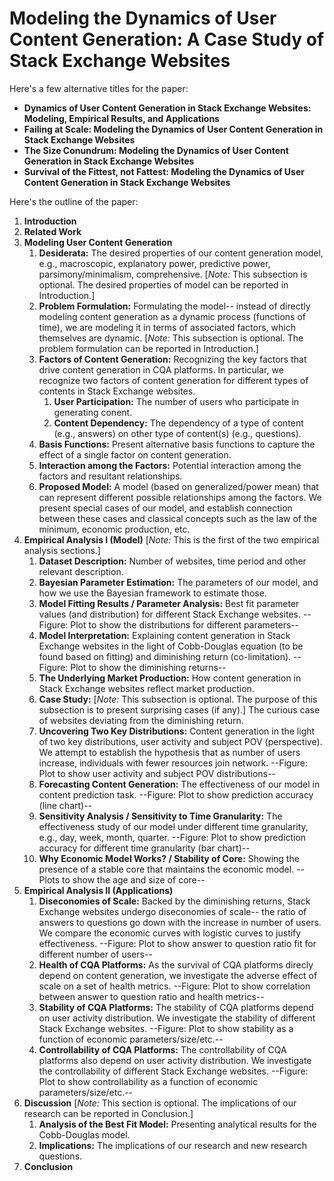 # Modeling the Dynamics of User Content Generation: A Case Study of Stack Exchange Websites
Here's a few alternative titles for the paper:
- **Dynamics of User Content Generation in Stack Exchange Websites: Modeling, Empirical Results, and Applications**
- **Failing at Scale: Modeling the Dynamics of User Content Generation in Stack Exchange Websites**
- **The Size Conundrum: Modeling the Dynamics of User Content Generation in Stack Exchange Websites**
- **Survival of the Fittest, not Fattest: Modeling the Dynamics of User Content Generation in Stack Exchange Websites**




Here's the outline of the paper:
1. **Introduction**
2. **Related Work**
3. **Modeling User Content Generation**
   1. **Desiderata:** The desired properties of our content generation model, e.g., macroscopic, explanatory power, predictive power, parsimony/minimalism, comprehensive. [*Note:* This subsection is optional. The desired properties of model can be reported in Introduction.]
   2. **Problem Formulation:** Formulating the model-- instead of directly modeling content generation as a dynamic process (functions of time), we are modeling it in terms of associated factors, which themselves are dynamic.  [*Note:* This subsection is optional. The problem formulation can be reported in Introduction.]
   3. **Factors of Content Generation:** Recognizing the key factors that drive content generation in CQA platforms. In particular, we recognize two factors of content generation for different types of contents in Stack Exchange websites. 
       1. **User Participation:** The number of users who participate in generating conent.
       2. **Content Dependency:**  The dependency of a type of content (e.g., answers) on other type of content(s) (e.g., questions).
   4. **Basis Functions:** Present alternative basis functions to capture the effect of a single factor on content generation. 
   5. **Interaction among the Factors:** Potential interaction among the factors and resultant relationships. 
   6. **Proposed Model:** A model (based on generalized/power mean) that can represent different possible relationships among the factors. We present special cases of our model, and establish connection between these cases and classical concepts such as the law of the minimum, economic production, etc.
4. **Empirical Analysis I (Model)** [*Note:* This is the first of the two empirical analysis sections.]
   1. **Dataset Description:** Number of websites, time period and other relevant description.
   2. **Bayesian Parameter Estimation:** The parameters of our model, and how we use the Bayesian framework to estimate those.
   3. **Model Fitting Results / Parameter Analysis:** Best fit parameter values (and distribution) for different Stack Exchange websites. --Figure: Plot to show the distributions for different parameters--
   4. **Model Interpretation:** Explaining content generation in Stack Exchange websites in the light of Cobb-Douglas equation (to be found based on fitting) and diminishing return (co-limitation). --Figure: Plot to show the diminishing returns--   
   5. **The Underlying Market Production:** How content generation in Stack Exchange websites reflect market production.
   6. **Case Study:** [*Note:* This subsection is optional. The purpose of this subsection is to present surprising cases (if any).] The curious case of websites deviating from the diminishing return.
   7. **Uncovering Two Key Distributions:** Content generation in the light of two key distributions, user activity and subject POV (perspective). We attempt to establish the hypothesis that as number of users increase, individuals with fewer resources join network. --Figure: Plot to show user activity and subject POV distributions--
   8. **Forecasting Content Generation:** The effectiveness of our model in content prediction task. --Figure: Plot to show prediction accuracy (line chart)--   
   9. **Sensitivity Analysis / Sensitivity to Time Granularity:** The effectiveness study of our model under different time granularity, e.g., day, week, month, quarter. --Figure: Plot to show prediction accuracy for different time granularity (bar chart)--   
   10. **Why Economic Model Works? / Stability of Core:** Showing the presence of a stable core that maintains the economic model. --Plots to show the age and size of core--
5. **Empirical Analysis II (Applications)** 
   1. **Diseconomies of Scale:** Backed by the diminishing returns, Stack Exchange websites undergo diseconomies of scale-- the ratio of answers to questions go down with the increase in number of users. We compare the economic curves with logistic curves to justify effectiveness. --Figure: Plot to show answer to question ratio fit for different number of users--  
   2. **Health of CQA Platforms:** As the survival of CQA platforms direcly depend on content generation, we investigate the adverse effect of scale on a set of health metrics. --Figure: Plot to show correlation between answer to question ratio and health metrics-- 
   3. **Stability of CQA Platforms:** The stability of CQA platforms depend on user activity distribution. We investigate the stability of different Stack Exchange websites. --Figure: Plot to show stability as a function of economic parameters/size/etc.--
   4. **Controllability of CQA Platforms:** The controllability of CQA platforms also depend on user activity distribution. We investigate the controllability of different Stack Exchange websites. --Figure: Plot to show controllability as a function of economic parameters/size/etc.--
6. **Discussion**  [*Note:* This section is optional. The implications of our research can be reported in Conclusion.]
   1. **Analysis of the Best Fit Model:** Presenting analytical results for the Cobb-Douglas model.
   2. **Implications:** The implications of our research and new research questions.
7. **Conclusion**
